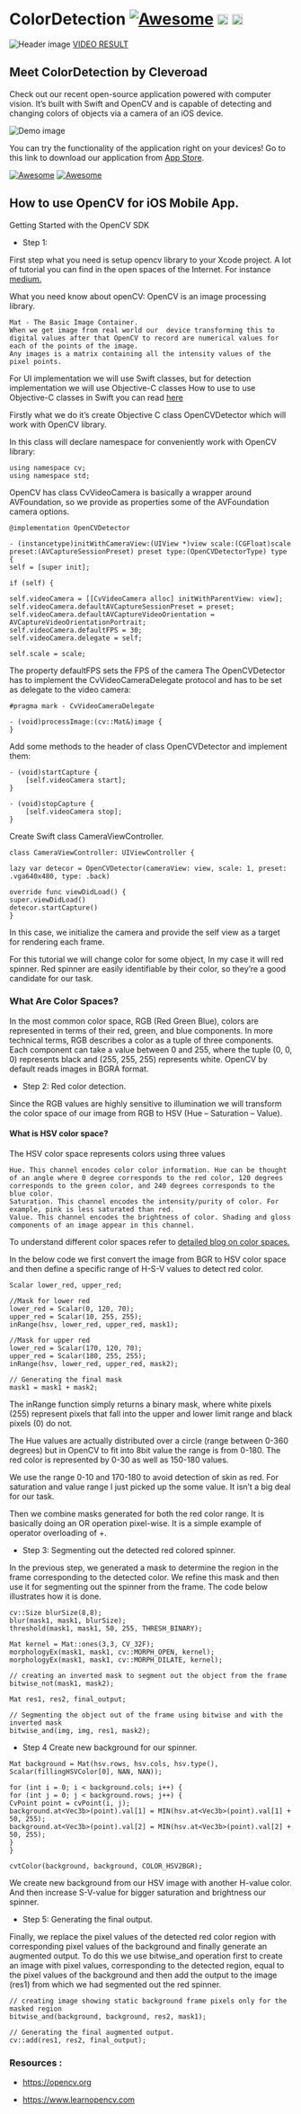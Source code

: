 # ColorDetection [![Awesome](https://cdn.rawgit.com/sindresorhus/awesome/d7305f38d29fed78fa85652e3a63e154dd8e8829/media/badge.svg)](https://github.com/sindresorhus/awesome) <img src="https://camo.githubusercontent.com/bc4203245569bb38139fa6dd589022ed482f7356/68747470733a2f2f7777772e636c657665726f61642e636f6d2f7075626c69632f636f6d65726369616c2f6c6162656c2d696f732e737667" height="19"> <a href="https://www.cleveroad.com/?utm_source=github&utm_medium=label&utm_campaign=contacts"><img src="https://www.cleveroad.com/public/comercial/label-cleveroad.svg" height="19"></a>
![Header image](https://raw.githubusercontent.com/Cleveroad/ColorDetection/master/header.png)
[VIDEO RESULT](https://www.youtube.com/watch?v=MkP-8zGo0jw&list=PL6te5SaDLliRwzD_sf3o8mWxMIaDucACG)
## Meet ColorDetection by Cleveroad

Check out our recent open-source application powered with computer vision. It’s built with Swift and OpenCV  and is capable of detecting and changing colors of objects via a camera of an iOS device.

![Demo image](https://github.com/Cleveroad/ColorDetection/blob/master/gif2.gif)

You can try the functionality of the application right on your devices! Go to this link to download our application from <a target="_blank"  href="https://apps.apple.com/us/app/colordetectioncr/id1508298229?ls=1">App Store</a>.

[![Awesome](https://srv2.imgonline.com.ua/result_img/imgonline-com-ua-Resize-Be4vIpIX2sWP3e8h.jpg)](https://apps.apple.com/us/app/colordetectioncr/id1508298229?ls=1)
[![Awesome](https://raw.githubusercontent.com/Cleveroad/ARFaceDetection/master/images/logo-footer_.png)](https://www.cleveroad.com/?utm_source=github&utm_medium=label&utm_campaign=contacts)
<br/>
## How to use OpenCV for iOS Mobile App.

Getting Started with the OpenCV SDK
- Step 1:

First step what you need is setup opencv library to your Xcode project.
A lot of tutorial you can find in the open spaces of the Internet.
For instance [medium.](https://medium.com/yiweini/opencv-with-swift-step-by-step-c3cc1d1ee5f1)

What you need know about openCV:
OpenCV is an image processing library. 

	Mat - The Basic Image Container.
	When we get image from real world our  device transforming this to digital values after that OpenCV to record are numerical values for each of the points of the image.
	Any images is a matrix containing all the intensity values of the pixel points.
	
For UI implementation we will use Swift classes, but for detection implementation we will use Objective-C classes
How to use to use Objective-C classes in Swift you can read [here](https://www.ios-blog.com/tutorials/objective-c/how-to-use-objective-c-classes-in-swift)

Firstly what we do it’s create Objective C class OpenCVDetector which will work with OpenCV library.

In this class will declare namespace for conveniently work with OpenCV library:

```
using namespace cv;
using namespace std;
```
OpenCV has class CvVideoCamera is basically a wrapper around AVFoundation, so we provide as properties some of the AVFoundation camera options.
```
@implementation OpenCVDetector

- (instancetype)initWithCameraView:(UIView *)view scale:(CGFloat)scale preset:(AVCaptureSessionPreset) preset type:(OpenCVDetectorType) type {
self = [super init];

if (self) {

self.videoCamera = [[CvVideoCamera alloc] initWithParentView: view];
self.videoCamera.defaultAVCaptureSessionPreset = preset;
self.videoCamera.defaultAVCaptureVideoOrientation = AVCaptureVideoOrientationPortrait;
self.videoCamera.defaultFPS = 30;
self.videoCamera.delegate = self;

self.scale = scale;
```
The property defaultFPS sets the FPS of the camera
The OpenCVDetector has to implement the CvVideoCameraDelegate protocol and has to be set as delegate to the video camera:
```
#pragma mark - CvVideoCameraDelegate

- (void)processImage:(cv::Mat&)image { 
}
```
Add some methods to the header of class OpenCVDetector and implement them:
```
- (void)startCapture {
	[self.videoCamera start];
}

- (void)stopCapture {
	[self.videoCamera stop];
}
```
Create Swift class CameraViewController.

```
class CameraViewController: UIViewController {

lazy var detecor = OpenCVDetector(cameraView: view, scale: 1, preset: .vga640x480, type: .back)

override func viewDidLoad() {
super.viewDidLoad()
detecor.startCapture()
}
```
In this case, we initialize the camera and provide the self view as a target for rendering each frame.

For this tutorial we will change color for some object, In my case it will red spinner.
Red spinner are easily identifiable by their color, so they’re a good candidate for our task. 

### What Are Color Spaces?

In the most common color space, RGB (Red Green Blue), colors are represented in terms of their red, green, and blue components. In more technical terms, RGB describes a color as a tuple of three components. Each component can take a value between 0 and 255, where the tuple (0, 0, 0) represents black and (255, 255, 255) represents white.
OpenCV by default reads images in BGRA format.

- Step 2: Red color detection.

Since the RGB values are highly sensitive to illumination we will transform the color space of our image from RGB to HSV (Hue – Saturation – Value).

#### What is HSV color space?

The HSV color space represents colors using three values

	Hue. This channel encodes color color information. Hue can be thought of an angle where 0 degree corresponds to the red color, 120 degrees corresponds to the green color, and 240 degrees corresponds to the blue color.
	Saturation. This channel encodes the intensity/purity of color. For example, pink is less saturated than red.
	Value. This channel encodes the brightness of color. Shading and gloss components of an image appear in this channel.

To understand different color spaces refer to [detailed blog on color spaces.](https://www.learnopencv.com/color-spaces-in-opencv-cpp-python/)

In the below code we first  convert the image from BGR to HSV color space and then define a specific range of H-S-V values to detect red color.
```
Scalar lower_red, upper_red;

//Mask for lower red
lower_red = Scalar(0, 120, 70);
upper_red = Scalar(10, 255, 255);
inRange(hsv, lower_red, upper_red, mask1);

//Mask for upper red
lower_red = Scalar(170, 120, 70);
upper_red = Scalar(180, 255, 255);
inRange(hsv, lower_red, upper_red, mask2);

// Generating the final mask
mask1 = mask1 + mask2;
```
The inRange function simply returns a binary mask, where white pixels (255) represent pixels that fall into the upper and lower limit range and black pixels (0) do not.

The Hue values are actually distributed over a circle (range between 0-360 degrees) but in OpenCV to fit into 8bit value the range is from 0-180. The red color is represented by 0-30 as well as 150-180 values.

We use the range 0-10 and 170-180 to avoid detection of skin as red. 
For saturation and value range I just picked up the some value. It isn’t a big deal for our task.

Then we combine masks generated for both the red color range. It is basically doing an OR operation pixel-wise. It is a simple example of operator overloading of +.

- Step 3: Segmenting out the detected red colored spinner.

In the previous step, we generated a mask to determine the region in the frame corresponding to the detected color. We refine this mask and then use it for segmenting out the spinner from the frame. The code below illustrates how it is done.
```
cv::Size blurSize(8,8);
blur(mask1, mask1, blurSize);
threshold(mask1, mask1, 50, 255, THRESH_BINARY);

Mat kernel = Mat::ones(3,3, CV_32F);
morphologyEx(mask1, mask1, cv::MORPH_OPEN, kernel);
morphologyEx(mask1, mask1, cv::MORPH_DILATE, kernel);

// creating an inverted mask to segment out the object from the frame
bitwise_not(mask1, mask2);

Mat res1, res2, final_output;

// Segmenting the object out of the frame using bitwise and with the inverted mask
bitwise_and(img, img, res1, mask2);
```

- Step 4  Create new background for our spinner.

```
Mat background = Mat(hsv.rows, hsv.cols, hsv.type(), Scalar(fillingHSVColor[0], NAN, NAN));

for (int i = 0; i < background.cols; i++) {
for (int j = 0; j < background.rows; j++) {
CvPoint point = cvPoint(i, j);
background.at<Vec3b>(point).val[1] = MIN(hsv.at<Vec3b>(point).val[1] + 50, 255);
background.at<Vec3b>(point).val[2] = MIN(hsv.at<Vec3b>(point).val[2] + 50, 255);
}
}

cvtColor(background, background, COLOR_HSV2BGR);
```
We create new background from our HSV image with another H-value color. And then increase S-V-value for bigger saturation and brightness our spinner.

- Step 5: Generating the final output.

Finally, we replace the pixel values of the detected red color region with corresponding pixel values of the background and finally generate an augmented output. 
To do this we use bitwise_and operation first to create an image with pixel values, corresponding to the detected region, equal to the pixel values of the background and then add the output to the image (res1) from which we had segmented out the red spinner.
```
// creating image showing static background frame pixels only for the masked region
bitwise_and(background, background, res2, mask1);

// Generating the final augmented output.
cv::add(res1, res2, final_output);
```

### Resources :
- https://opencv.org

- https://www.learnopencv.com
